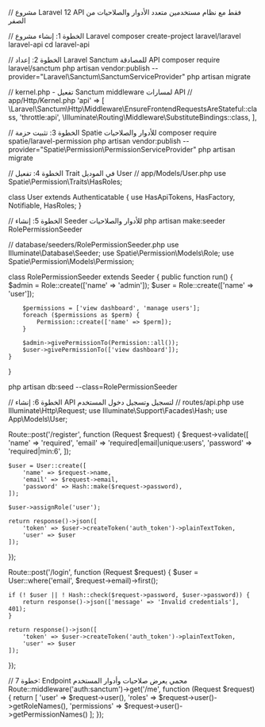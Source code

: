 // مشروع Laravel 12 API فقط مع نظام مستخدمين متعدد الأدوار والصلاحيات من الصفر

// الخطوة 1: إنشاء مشروع Laravel
composer create-project laravel/laravel laravel-api
cd laravel-api

// الخطوة 2: إعداد Laravel Sanctum للمصادقة API
composer require laravel/sanctum
php artisan vendor:publish --provider="Laravel\Sanctum\SanctumServiceProvider"
php artisan migrate

// kernel.php - تفعيل Sanctum middleware لمسارات API
// app/Http/Kernel.php
'api' => [
    \Laravel\Sanctum\Http\Middleware\EnsureFrontendRequestsAreStateful::class,
    'throttle:api',
    \Illuminate\Routing\Middleware\SubstituteBindings::class,
],

// الخطوة 3: تثبيت حزمة Spatie للأدوار والصلاحيات
composer require spatie/laravel-permission
php artisan vendor:publish --provider="Spatie\Permission\PermissionServiceProvider"
php artisan migrate

// الخطوة 4: تفعيل Trait في الموديل User
// app/Models/User.php
use Spatie\Permission\Traits\HasRoles;

class User extends Authenticatable
{
    use HasApiTokens, HasFactory, Notifiable, HasRoles;
}

// الخطوة 5: إنشاء Seeder للأدوار والصلاحيات
php artisan make:seeder RolePermissionSeeder

// database/seeders/RolePermissionSeeder.php
use Illuminate\Database\Seeder;
use Spatie\Permission\Models\Role;
use Spatie\Permission\Models\Permission;

class RolePermissionSeeder extends Seeder
{
    public function run()
    {
        $admin = Role::create(['name' => 'admin']);
        $user = Role::create(['name' => 'user']);

        $permissions = ['view dashboard', 'manage users'];
        foreach ($permissions as $perm) {
            Permission::create(['name' => $perm]);
        }

        $admin->givePermissionTo(Permission::all());
        $user->givePermissionTo(['view dashboard']);
    }
}

php artisan db:seed --class=RolePermissionSeeder

// الخطوة 6: إنشاء API لتسجيل وتسجيل دخول المستخدم
// routes/api.php
use Illuminate\Http\Request;
use Illuminate\Support\Facades\Hash;
use App\Models\User;

Route::post('/register', function (Request $request) {
    $request->validate([
        'name' => 'required',
        'email' => 'required|email|unique:users',
        'password' => 'required|min:6',
    ]);

    $user = User::create([
        'name' => $request->name,
        'email' => $request->email,
        'password' => Hash::make($request->password),
    ]);

    $user->assignRole('user');

    return response()->json([
        'token' => $user->createToken('auth_token')->plainTextToken,
        'user' => $user
    ]);
});

Route::post('/login', function (Request $request) {
    $user = User::where('email', $request->email)->first();

    if (! $user || ! Hash::check($request->password, $user->password)) {
        return response()->json(['message' => 'Invalid credentials'], 401);
    }

    return response()->json([
        'token' => $user->createToken('auth_token')->plainTextToken,
        'user' => $user
    ]);
});

// خطوة 7: Endpoint محمي يعرض صلاحيات وأدوار المستخدم
Route::middleware('auth:sanctum')->get('/me', function (Request $request) {
    return [
        'user' => $request->user(),
        'roles' => $request->user()->getRoleNames(),
        'permissions' => $request->user()->getPermissionNames()
    ];
});

